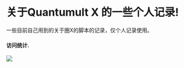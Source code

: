 # 关于Quantumult X 的一些个人记录!

一些目前自己用到的关于圈X的脚本的记录，仅个人记录使用。



#### 访问统计.
![](http://profile-counter.glitch.me/jaycezf/count.svg)





